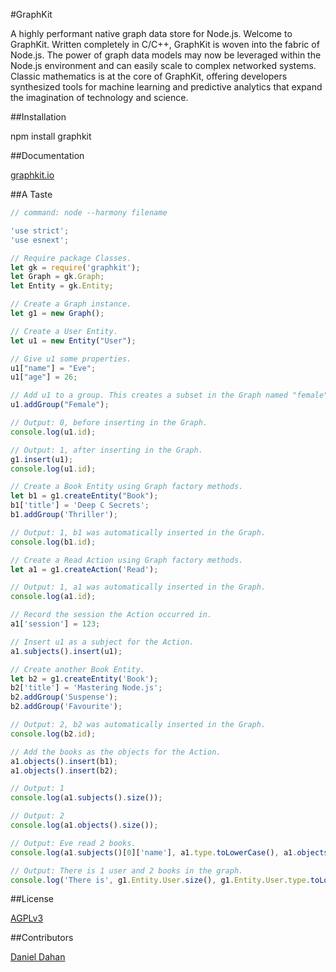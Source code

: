
#GraphKit  

A highly performant native graph data store for Node.js. Welcome to GraphKit. Written completely in C/C\+\+, GraphKit is woven into the fabric of Node.js. The power of graph data models may now be leveraged within the Node.js environment and can easily scale to complex networked systems. Classic mathematics is at the core of GraphKit, offering developers synthesized tools for machine learning and predictive analytics that expand the imagination of technology and science.

##Installation

npm install graphkit

##Documentation

[graphkit.io](http://graphkit.io)

##A Taste

```javascript
// command: node --harmony filename

'use strict';
'use esnext';

// Require package Classes.
let gk = require('graphkit');
let Graph = gk.Graph;
let Entity = gk.Entity;

// Create a Graph instance.
let g1 = new Graph();

// Create a User Entity.
let u1 = new Entity("User");

// Give u1 some properties.
u1["name"] = "Eve";
u1["age"] = 26;

// Add u1 to a group. This creates a subset in the Graph named "female".
u1.addGroup("Female");

// Output: 0, before inserting in the Graph.
console.log(u1.id);

// Output: 1, after inserting in the Graph.
g1.insert(u1);
console.log(u1.id);

// Create a Book Entity using Graph factory methods.
let b1 = g1.createEntity("Book");
b1['title'] = 'Deep C Secrets';
b1.addGroup('Thriller');

// Output: 1, b1 was automatically inserted in the Graph.
console.log(b1.id);

// Create a Read Action using Graph factory methods.
let a1 = g1.createAction('Read');

// Output: 1, a1 was automatically inserted in the Graph.
console.log(a1.id);

// Record the session the Action occurred in.
a1['session'] = 123;

// Insert u1 as a subject for the Action.
a1.subjects().insert(u1);

// Create another Book Entity.
let b2 = g1.createEntity('Book');
b2['title'] = 'Mastering Node.js';
b2.addGroup('Suspense');
b2.addGroup('Favourite');

// Output: 2, b2 was automatically inserted in the Graph.
console.log(b2.id);

// Add the books as the objects for the Action.
a1.objects().insert(b1);
a1.objects().insert(b2);

// Output: 1
console.log(a1.subjects().size());

// Output: 2
console.log(a1.objects().size());

// Output: Eve read 2 books.
console.log(a1.subjects()[0]['name'], a1.type.toLowerCase(), a1.objects().size(), a1.objects()[0].type.toLowerCase() + 's.');

// Output: There is 1 user and 2 books in the graph.
console.log('There is', g1.Entity.User.size(), g1.Entity.User.type.toLowerCase(), 'and', g1.Entity.Book.size(), g1.Entity.Book.type.toLowerCase() + 's', 'in the graph.');
```

##License

[AGPLv3](http://choosealicense.com/licenses/agpl-3.0/)

##Contributors

[Daniel Dahan](https://github.com/danieldahan)